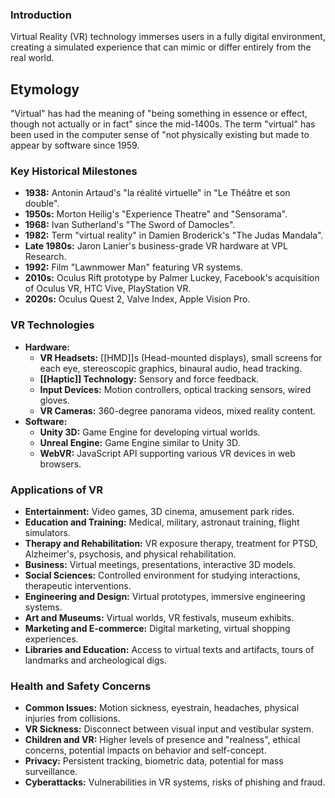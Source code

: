 ### Introduction
Virtual Reality (VR) technology immerses users in a fully digital environment, creating a simulated experience that can mimic or differ entirely from the real world.

## Etymology
"Virtual" has had the meaning of "being something in essence or effect, though not actually or in fact" since the mid-1400s.
The term "virtual" has been used in the computer sense of "not physically existing but made to appear by software since 1959.

### Key Historical Milestones
- **1938:** Antonin Artaud's "la réalité virtuelle" in "Le Théâtre et son double".
- **1950s:** Morton Heilig's "Experience Theatre" and "Sensorama".
- **1968:** Ivan Sutherland's "The Sword of Damocles".
- **1982:** Term "virtual reality" in Damien Broderick's "The Judas Mandala".
- **Late 1980s:** Jaron Lanier's business-grade VR hardware at VPL Research.
- **1992:** Film "Lawnmower Man" featuring VR systems.
- **2010s:** Oculus Rift prototype by Palmer Luckey, Facebook's acquisition of Oculus VR, HTC Vive, PlayStation VR.
- **2020s:** Oculus Quest 2, Valve Index, Apple Vision Pro.

### VR Technologies
- **Hardware:**
    - **VR Headsets:** [[HMD]]s (Head-mounted displays), small screens for each eye, stereoscopic graphics, binaural audio, head tracking.
    - **[[Haptic]] Technology:** Sensory and force feedback.
    - **Input Devices:** Motion controllers, optical tracking sensors, wired gloves.
    - **VR Cameras:** 360-degree panorama videos, mixed reality content.
- **Software:**
    - **Unity 3D:** Game Engine for developing virtual worlds.
    - **Unreal Engine:** Game Engine similar to Unity 3D.
    - **WebVR:** JavaScript API supporting various VR devices in web browsers.

### Applications of VR
- **Entertainment:** Video games, 3D cinema, amusement park rides.
- **Education and Training:** Medical, military, astronaut training, flight simulators.
- **Therapy and Rehabilitation:** VR exposure therapy, treatment for PTSD, Alzheimer's, psychosis, and physical rehabilitation.
- **Business:** Virtual meetings, presentations, interactive 3D models.
- **Social Sciences:** Controlled environment for studying interactions, therapeutic interventions.
- **Engineering and Design:** Virtual prototypes, immersive engineering systems.
- **Art and Museums:** Virtual worlds, VR festivals, museum exhibits.
- **Marketing and E-commerce:** Digital marketing, virtual shopping experiences.
- **Libraries and Education:** Access to virtual texts and artifacts, tours of landmarks and archeological digs.

### Health and Safety Concerns
- **Common Issues:** Motion sickness, eyestrain, headaches, physical injuries from collisions.
- **VR Sickness:** Disconnect between visual input and vestibular system.
- **Children and VR:** Higher levels of presence and "realness", ethical concerns, potential impacts on behavior and self-concept.
- **Privacy:** Persistent tracking, biometric data, potential for mass surveillance.
- **Cyberattacks:** Vulnerabilities in VR systems, risks of phishing and fraud.
